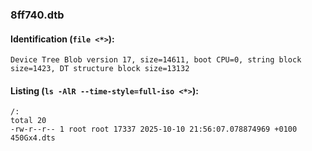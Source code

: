 ### 8ff740.dtb
#### Identification (`file <*>`):
```
Device Tree Blob version 17, size=14611, boot CPU=0, string block size=1423, DT structure block size=13132
```
#### Listing (`ls -AlR --time-style=full-iso <*>`):
```
/:
total 20
-rw-r--r-- 1 root root 17337 2025-10-10 21:56:07.078874969 +0100 450Gx4.dts
```

